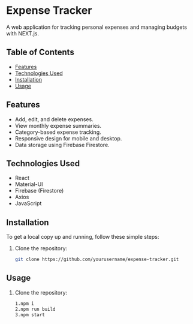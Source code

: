 # Expense Tracker

A web application for tracking personal expenses and managing budgets with NEXT.js.

## Table of Contents
- [Features](#features)
- [Technologies Used](#technologies-used)
- [Installation](#installation)
- [Usage](#usage)

## Features
- Add, edit, and delete expenses.
- View monthly expense summaries.
- Category-based expense tracking.
- Responsive design for mobile and desktop.
- Data storage using Firebase Firestore.

## Technologies Used
- React
- Material-UI
- Firebase (Firestore)
- Axios
- JavaScript

## Installation
To get a local copy up and running, follow these simple steps:

1. Clone the repository:
   ```bash
   git clone https://github.com/yourusername/expense-tracker.git

## Usage
1. Clone the repository:
   ```bash
   1.npm i
   2.npm run build
   3.npm start
